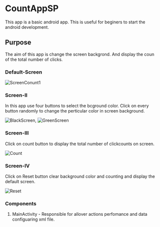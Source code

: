 # CountAppSP

This app is a basic android app. This is useful for beginers to start the android development.

## Purpose

The aim of this app is change the screen backgrond. And display the coun of the total number of clicks.

### Default-Screen

![ScreenConunt1](https://user-images.githubusercontent.com/48553566/54418381-cae95a80-472a-11e9-8907-162ece8b4c20.png)

### Screen-II
In this app use four buttons to select the bcground color. Click on every button randomly to change the perticular color in 
screen background.

![BlackScreen](https://user-images.githubusercontent.com/48553566/54419188-de95c080-472c-11e9-9715-532b31e65f09.png), ![GreenScreen](https://user-images.githubusercontent.com/48553566/54419167-ccb41d80-472c-11e9-9034-fbf077ae62f3.png)

### Screen-III

Click on count button to display the total number of clickcounts on screen.

![Count](https://user-images.githubusercontent.com/48553566/54420035-fa9a6180-472e-11e9-92c0-5b3eb72ae387.png)

### Screen-IV

Click on Reset button clear background color and counting and display the default screen.

![Reset](https://user-images.githubusercontent.com/48553566/54419640-fde11d80-472d-11e9-93ae-ea7cfcaacd64.png)

### Components

1. MainActivity - Responsible for allover actions perfomance and data configuaring xml file.

